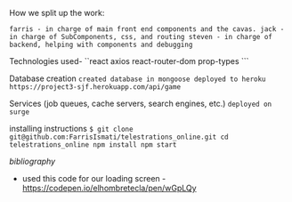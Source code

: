 How we split up the work:

`` farris - in charge of main front end components and the cavas.
   jack - in charge of SubComponents, css, and routing
   steven - in charge of backend, helping with components and debugging ``

Technologies used-
``react
axios
react-router-dom
prop-types ```


Database creation
`` created database in mongoose
deployed to heroku
https://project3-sjf.herokuapp.com/api/game ``


Services (job queues, cache servers, search engines, etc.)
`` deployed on surge ``

installing instructions
``$ git clone git@github.com:FarrisIsmati/telestrations_online.git
cd telestrations_online
npm install
npm start``



*bibliography*
- used this code for our loading screen -
https://codepen.io/elhombretecla/pen/wGpLQy
